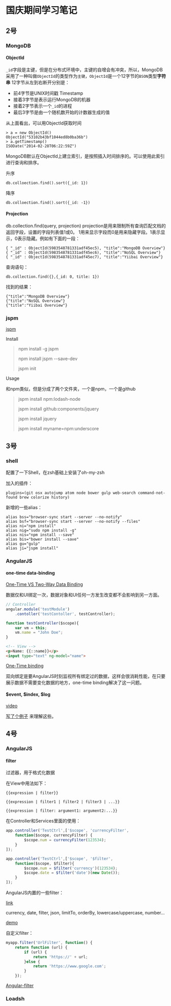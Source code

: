 # 国庆期间学习笔记
## 2号
### MongoDB
#### ObjectId
`_id`字段是主键，但是在分布式环境中，主键的自增会有冲突，所以，MongoDB采用了一种叫做`ObjectId`的类型作为`主键`，`ObjectId`是一个12字节的`BSON`类型**字符串**
12字节从左到右断开分别是：

- 前4字节是UNIX时间戳 Timestamp
- 接着3字节是表示运行MongoDB的机器
- 接着2字节表示一个`_id`的进程
- 最后3字节是由一个随机数开始的计数器生成的值

从上面看出，可以用ObjectId获取时间

```
> a = new ObjectId()
ObjectId("53102b43bf1044ed8b0ba36b")
> a.getTimestamp()
ISODate("2014-02-28T06:22:59Z")
```
MongoDB默认在ObjectId上建立索引，是按照插入时间排序的。可以使用此索引进行查询和排序。

升序

```
db.colloection.find().sort({_id: 1})
```

降序

```
db.colloection.find().sort({_id: -1})
```
#### Projection
db.collection.find(query, projection)
projection是用来限制所有查询匹配文档的返回字段，设置的字段列表值1或0。 1用来显示字段而0是用来隐藏字段。1表示显示，0表示隐藏。例如有下面的一段：

```
{ "_id" : ObjectId(5983548781331adf45ec5), "title":"MongoDB Overview"}
{ "_id" : ObjectId(5983548781331adf45ec6), "title":"NoSQL Overview"}
{ "_id" : ObjectId(5983548781331adf45ec7), "title":"Yiibai Overview"}
```

查询语句：

```
db.collection.find({},{_id: 0, title: 1})
```

找到的结果：

```
{"title":"MongoDB Overview"}
{"title":"NoSQL Overview"}
{"title":"Yiibai Overview"}
```

### jspm
[jspm](http://jspm.io)

Install
> npm install -g jspm
> 
> npm install jspm --save-dev
> 
> jspm init
> 

Usage

和npm类似，但是分成了两个文件夹，一个是npm，一个是github
> jspm install npm:lodash-node
> 
> jspm install github:components/jquery
> 
> jspm install jquery
> 
> jspm install myname=npm:underscore

## 3号
### shell
配置了一下Shell，在zsh基础上安装了oh-my-zsh

加入的插件：

```
plugins=(git osx autojump atom node bower gulp web-search command-not-found brew colorize history)
```
新增的一些alias：

```
alias bss="browser-sync start --server --no-notify"
alias bsf="browser-sync start --server --no-notify --files"
alias ni="npm install"
alias nig="sudo npm install -g"
alias nis="npm install --save"
alias bis="bower install --save"
alias gu="gulp"
alias ji="jspm install"
```

### AngularJS
#### one-time data-binding
[One-Time VS Two-Way Data Binding](http://kodypeterson.com/angularjs-the-3-types-of-data-binding/)

数据仅和UI绑定一次，数据对象和UI任何一方发生改变都不会影响到另一方面。

```javascript
// Controller
angular.module('testModule')
    .contoller('testContoller', testController);

function testController($scope){
    var vm = this;
    vm.name = "John Doe";
}
```

```html
<!-- View -->
<p>Name: {{::name}}</p>
<input type="text" ng-model="name">
```

[One-Time binding](http://blog.thoughtram.io/angularjs/2014/10/14/exploring-angular-1.3-one-time-bindings.html)

双向绑定是要AngularJS时刻监视所有绑定过的数据，这样会很消耗性能，在只要展示数据不需要变化数据的地方，one-time binding解决了这一问题。
#### $event, $index, $log
[video](https://www.youtube.com/watch?v=jEpbjve5iHk&feature=player_embedded)

[写了个例子](https://github.com/yuetsh/AngularJS_Practise/blob/master/10_%24index_%24log_%24event/index.html) 来理解这些。
## 4号
### AngularJS
#### filter
过滤器，用于格式化数据

在View中用法如下： 

```
{{expression | filter}}
```

```
{{expression | filter1 | filter2 | filter3 | ...}}
```

```
{{expression | filter: argument1: argument2:...}}
```

在Controller和Services里面的使用：

```javascript
app.controller('TestCtrl',['$scope', 'currencyFilter', 
    function($scope, currencyFilter) {
        $scope.num = currencyFilter(123534);  
	}
]);
```

```javascript
app.controller('TestCtrl',['$scope', '$filter', 
	function($scope, $filter){
	    $scope.num = $filter('currency')(123534);
	    $scope.date = $filter('date')(new Date());
	}
]);
```
AngularJS内置的一些filter：

[link](http://www.tuicool.com/articles/vmmeQvj)

currency, date, filter, json, limitTo, orderBy, lowercase/uppercase, number...

[demo]()

自定义filter：

```javascript
myapp.filter('UrlFilter', function() {
	return function (url) {
		if (url) {
			return 'https://' + url;
		}else {
			return 'https://www.google.com';
		}
	});
```

[Angular-filter](https://github.com/a8m/angular-filter)

### Loadsh